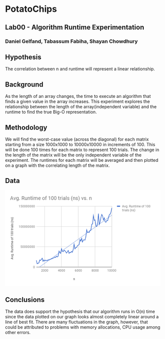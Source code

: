 # PotatoChips
## Lab00 - Algorithm Runtime Experimentation 
### Daniel Gelfand, Tabassum Fabiha, Shayan Chowdhury


## Hypothesis
The correlation between n and runtime will represent a linear relationship.


## Background
As the length of an array changes, the time to execute an algorithm that finds a given value in the array increases. This experiment explores the relationship between the length of the array(independent variable) and the runtime to find the true Big-O representation.


## Methodology
We will find the worst-case value (across the diagonal) for each matrix starting from a size 1000x1000 to 10000x10000 in increments of 100. This will be done 100 times for each matrix to represent 100 trials. The change in the length of the matrix will be the only independent variable of the experiment. The runtimes for each matrix will be averaged and then plotted on a graph with the correlating length of the matrix.


## Data
![Graph](graphs/chart.png)


## Conclusions
The data does support the hypothesis that our algorithm runs in O(n) time since the data plotted on our graph looks almost completely linear around a line of best fit. There are many fluctuations in the graph, however, that could be attributed to problems with memory allocations, CPU usage among other errors. 
